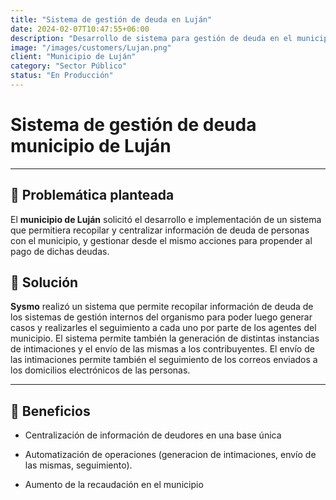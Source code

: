 ```yaml
---
title: "Sistema de gestión de deuda en Luján"
date: 2024-02-07T10:47:55+06:00
description: "Desarrollo de sistema para gestión de deuda en el municipio"
image: "/images/customers/Lujan.png"
client: "Municipio de Luján"
category: "Sector Público"
status: "En Producción"
---
```

# Sistema de gestión de deuda municipio de Luján

---

## 🎯 Problemática planteada

El **municipio de Luján** solicitó el desarrollo e implementación de un sistema que permitiera recopilar y centralizar información de deuda de personas con el municipio, y gestionar desde el mismo acciones para propender al pago de dichas deudas.

## 🎯 Solución

**Sysmo** realizó un sistema que permite recopilar información de deuda de los sistemas de gestión internos del organismo para poder luego generar casos y realizarles el seguimiento a cada uno por parte de los agentes del municipio.
El sistema permite también la generación de distintas instancias de intimaciones y el envío de las mismas a los contribuyentes. El envío de las intimaciones permite también el seguimiento de los correos enviados a los domicilios electrónicos de las personas.

---

## 🧩 Beneficios

- Centralización de información de deudores en una base única

- Automatización de operaciones (generacion de intimaciones, envío de las mismas, seguimiento).

- Aumento de la recaudación en el municipio

